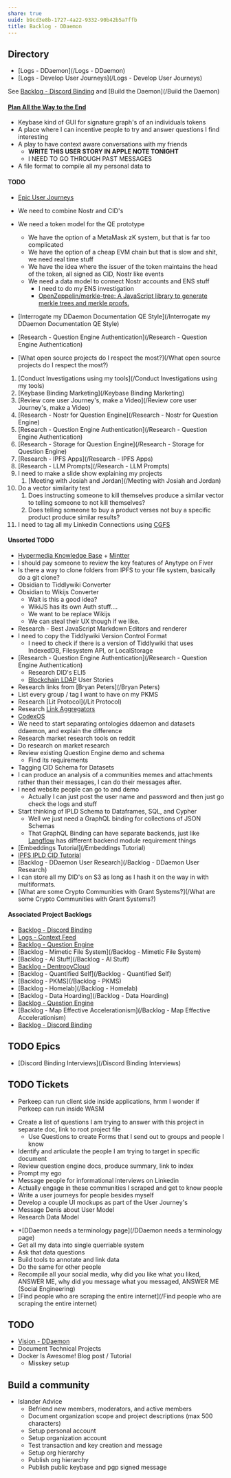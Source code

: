 ```yaml
---
share: true
uuid: b9cd3e8b-1727-4a22-9332-90b42b5a7ffb
title: Backlog - DDaemon
---
```

## Directory 

* [Logs - DDaemon](/Logs - DDaemon)
* [Logs - Develop User Journeys](/Logs - Develop User Journeys)

See [Backlog - Discord Binding](/dc6a1ac7-60f0-452d-9536-9fed6d92bc51) and [Build the Daemon](/Build the Daemon)

#### [Plan All the Way to the End](/ebe3cd81-45ee-45d4-a655-daac5cd14a2b)

* Keybase kind of GUI for signature graph's of an individuals tokens
* A place where I can incentive people to try and answer questions I find interesting
* A play to have context aware conversations with my friends
	* **WRITE THIS USER STORY IN APPLE NOTE TONIGHT**
	* I NEED TO GO THROUGH PAST MESSAGES
* A file format to compile all my personal data to
#### TODO

* [Epic User Journeys](/c81f0da9-8d82-4176-8458-cfb3d06924c4)
* We need to combine Nostr and CID's
* We need a token model for the QE prototype
	* We have the option of a MetaMask zK system, but that is far too complicated
	* We have the option of a cheap EVM chain but that is slow and shit, we need real time stuff
	* We have the idea where the issuer of the token maintains the head of the token, all signed as CID, Nostr like events
	* We need a data model to connect Nostr accounts and ENS stuff
		* I need to do my ENS investigation
		* [OpenZeppelin/merkle-tree: A JavaScript library to generate merkle trees and merkle proofs.](https://github.com/OpenZeppelin/merkle-tree)


* [Interrogate my DDaemon Documentation QE Style](/Interrogate my DDaemon Documentation QE Style)
* [Research - Question Engine Authentication](/Research - Question Engine Authentication)
* [What open source projects do I respect the most?](/What open source projects do I respect the most?)

1. [Conduct Investigations using my tools](/Conduct Investigations using my tools)
2. [Keybase Binding Marketing](/Keybase Binding Marketing)
3. [Review core user Journey's, make a Video](/Review core user Journey's, make a Video)
4. [Research - Nostr for Question Engine](/Research - Nostr for Question Engine)
5. [Research - Question Engine Authentication](/Research - Question Engine Authentication)
6. [Research - Storage for Question Engine](/Research - Storage for Question Engine)
7. [Research - IPFS Apps](/Research - IPFS Apps)
8. [Research - LLM Prompts](/Research - LLM Prompts)
9. I need to make a slide show explaining my projects
	1. [Meeting with Josiah and Jordan](/Meeting with Josiah and Jordan)
10. Do a vector similarity test
	1. Does instructing someone to kill themselves produce a similar vector to telling someone to not kill themselves?
	2. Does telling someone to buy a product verses not buy a specific product produce similar results?
11. I need to tag all my Linkedin Connections using [CGFS](/6ca740f7-9928-4997-9cc1-2cc6db297117)


#### Unsorted TODO


* [Hypermedia Knowledge Base](https://hyper.media/) + [Mintter](/92d347a2-b197-4c23-b247-e10bf6052ea7)
* I should pay someone to review the key features of Anytype on Fiver
* Is there a way to clone folders from IPFS to your file system, basically do a git clone?
* Obsidian to Tiddlywiki Converter
* Obsidian to Wikijs Converter
	* Wait is this a good idea?
	* WikiJS has its own Auth stuff....
	* We want to be replace Wikijs
	* We can steal their UX though if we like.
* Research - Best JavaScript Markdown Editors and renderer
* I need to copy the Tiddlywiki Version Control Format
	* I need to check if there is a version of Tiddlywiki that uses IndexedDB, Filesystem API, or LocalStorage
* [Research - Question Engine Authentication](/Research - Question Engine Authentication)
	* Research DID's ELI5
	* [Blockchain LDAP](/ee468efe-fad0-4f61-8dea-3f96fdb0c5d0) User Stories
* Research links from [Bryan Peters](/Bryan Peters)
* List every group / tag I want to have on my PKMS
* Research [Lit Protocol](/Lit Protocol)
* Research [Link Aggregators](/eab4d9c9-d988-4d1e-8b31-ddef8133b10f)
* [CodexOS](/c1e5d216-a0fa-4d76-b0c6-03e637098787)
* We need to start separating ontologies ddaemon and datasets ddaemon, and explain the difference
* Research market research tools on reddit
* Do research on market research
* Review existing Question Engine demo and schema
	* Find its requirements
* Tagging CID Schema for Datasets
* I can produce an analysis of a communities memes and attachments rather than their messages, I can do their messages after.
* I need website people can go to and demo
	* Actually I can just post the user name and password and then just go check the logs and stuff
* Start thinking of IPLD Schema to Dataframes, SQL, and Cypher
	* Well we just need a GraphQL binding for collections of JSON Schemas
	* That GraphQL Binding can have separate backends, just like [Langflow](/fb09a999-1293-4309-98dc-8f1bfa157f82) has different backend module requirement things
* [Embeddings Tutorial](/Embeddings Tutorial)
* [IPFS IPLD CID Tutorial](/100d6889-e83d-4967-bec2-7e9424d8cd24)
* [Backlog - DDaemon User Research](/Backlog - DDaemon User Research)
* I can store all my DID's on S3 as long as I hash it on the way in with multiformats.
* [What are some Crypto Communities with Grant Systems?](/What are some Crypto Communities with Grant Systems?)

#### Associated Project Backlogs

* [Backlog - Discord Binding](/dc6a1ac7-60f0-452d-9536-9fed6d92bc51)
* [Logs - Context Feed](/e26135b0-01e6-4ffd-b515-1478fdb2a1b5)
* [Backlog - Question Engine](/889c6648-4cf6-4887-848e-b01c4e5f1e71)
* [Backlog - Mimetic File System](/Backlog - Mimetic File System)
* [Backlog - AI Stuff](/Backlog - AI Stuff)
* [Backlog - DentropyCloud](/4e71511d-083c-4683-adb1-617be0f9f5be)
* [Backlog - Quantified Self](/Backlog - Quantified Self)
* [Backlog  - PKMS](/Backlog  - PKMS)
* [Backlog - Homelab](/Backlog - Homelab)
* [Backlog - Data Hoarding](/Backlog - Data Hoarding)
* [Backlog - Question Engine](/889c6648-4cf6-4887-848e-b01c4e5f1e71)
* [Backlog - Map Effective Accelerationism](/Backlog - Map Effective Accelerationism)
* [Backlog - Discord Binding](/dc6a1ac7-60f0-452d-9536-9fed6d92bc51)

## TODO Epics

* [Discord Binding Interviews](/Discord Binding Interviews)

## TODO Tickets

* Perkeep can run client side inside applications, hmm I wonder if Perkeep can run inside WASM
- Create a list of questions I am trying to answer with this project in separate doc, link to root project file
	- Use Questions to create Forms that I send out to groups and people I know
- Identify and articulate the people I am trying to target in specific document
- Review question engine docs, produce summary, link to index
- Prompt my ego
- Message people for informational interviews on Linkedin
- Actually engage in these communities I scraped and get to know people
- Write a user journeys for people besides myself
- Develop a couple UI mockups as part of the User Journey's
- Message Denis about User Model
- Research Data Model
* *[DDaemon needs a terminology page](/DDaemon needs a terminology page)
* Get all my data into single querriable system
* Ask that data questions
* Build tools to annotate and link data
* Do the same for other people
* Recompile all your social media, why did you like what you liked, ANSWER ME, why did you message what you messaged, ANSWER ME (Social Engineering)
* [Find people who are scraping the entire internet](/Find people who are scraping the entire internet)


## TODO

* [Vision - DDaemon](/d6c7b9d4-1ce5-4661-9040-28be18e457ca)
* Document Technical Projects
* Docker Is Awesome! Blog post / Tutorial
  * Misskey setup

## Build a community

* Islander Advice
	* Befriend new members, moderators, and active members
	* Document organization scope and project descriptions (max 500 characters)
	* Setup personal account
	* Setup organization account
	* Test transaction and key creation and message
	* Setup org hierarchy
	* Publish org hierarchy
	* Publish public keybase and pgp signed message